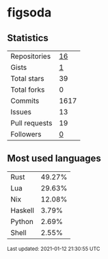# figsoda


## Statistics

<table>
    <tr>
        <td>Repositories</td>
        <td><a href="https://github.com/figsoda?tab=repositories">16</a></td>
    </tr>
    <tr>
        <td>Gists</td>
        <td><a href="https://gist.github.com/figsoda">1</a></td>
    </tr>
    <tr>
        <td>Total stars</td>
        <td>39</td>
    </tr>
    <tr>
        <td>Total forks</td>
        <td>0</td>
    </tr>
    <tr>
        <td>Commits</td>
        <td>1617</td>
    </tr>
    <tr>
        <td>Issues</td>
        <td>13</td>
    </tr>
    <tr>
        <td>Pull requests</td>
        <td>19</td>
    </tr>
    <tr>
        <td>Followers</td>
        <td><a href="https://github.com/figsoda?tab=followers">0</a></td>
    </tr>
</table>


## Most used languages

<table>
<tr><td>Rust</td><td>49.27%</td></tr>
<tr><td>Lua</td><td>29.63%</td></tr>
<tr><td>Nix</td><td>12.08%</td></tr>
<tr><td>Haskell</td><td>3.79%</td></tr>
<tr><td>Python</td><td>2.69%</td></tr>
<tr><td>Shell</td><td>2.55%</td></tr>
</table>


<sub>Last updated: 2021-01-12 21:30:55 UTC</sub>
